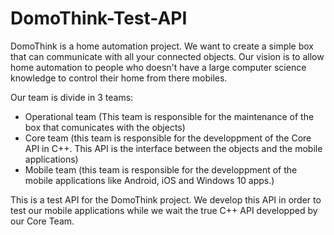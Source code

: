 # DomoThink-Test-API

DomoThink is a home automation project. We want to create a simple box that can communicate with all your connected objects. Our vision is to allow home automation to people who doesn't have a large computer science knowledge to control their home from there mobiles.

Our team is divide in 3 teams:
- Operational team (This team is responsible for the maintenance of the box that comunicates with the objects)
- Core team (this team is responsible for the developpment of the Core API in C++. This API is the interface between the objects and the mobile applications)
- Mobile team (this team is responsible for the developpment of the mobile applications like Android, iOS and Windows 10 apps.)

This is a test API for the DomoThink project. We develop this API in order to test our mobile applications while we wait the true C++ API developped by our Core Team.
